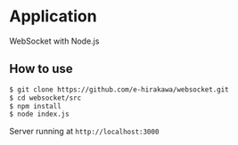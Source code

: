 # Application
WebSocket with Node.js

## How to use
```sh
$ git clone https://github.com/e-hirakawa/websocket.git
$ cd websocket/src
$ npm install
$ node index.js
```
Server running at `http://localhost:3000`


